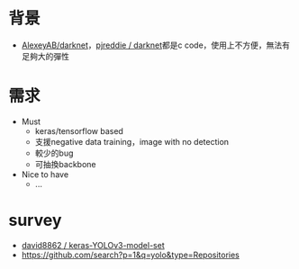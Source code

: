 # 背景
* [AlexeyAB/darknet](https://github.com/AlexeyAB/darknet)，[pjreddie
/
darknet](https://github.com/pjreddie/darknet)都是c code，使用上不方便，無法有足夠大的彈性

# 需求
* Must
  * keras/tensorflow based
  * 支援negative data training，image with no detection
  * 較少的bug
  * 可抽換backbone
* Nice to have
  * ...

# survey
* [david8862 / keras-YOLOv3-model-set](https://github.com/david8862/keras-YOLOv3-model-set)
* https://github.com/search?p=1&q=yolo&type=Repositories

